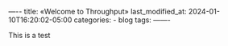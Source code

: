 —--
title: «Welcome to Throughput»
last_modified_at: 2024-01-10T16:20:02-05:00
categories:
    - blog
tags:
——-

This is a test
